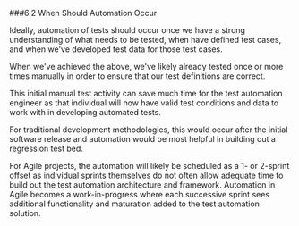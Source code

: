 ###6.2 When Should Automation Occur

Ideally, automation of tests should occur once we have a strong understanding of what needs to be tested, when have defined test cases, and when we've developed 
test data for those test cases.

When we've achieved the above, we've likely already tested once or more times manually in order to ensure that our test definitions are correct.

This initial manual test activity can save much time for the test automation engineer as that individual will now have valid test conditions and data to work with in 
developing automated tests. 

For traditional development methodologies, this would occur after the initial software release and automation would be most helpful in building out a regression 
test bed.

For Agile projects, the automation will likely be scheduled as a 1- or 2-sprint offset as individual sprints themselves do not often allow adequate time to build 
out the test automation architecture and framework. Automation in Agile becomes a work-in-progress where each successive sprint sees additional functionality and 
maturation added to the test automation solution.